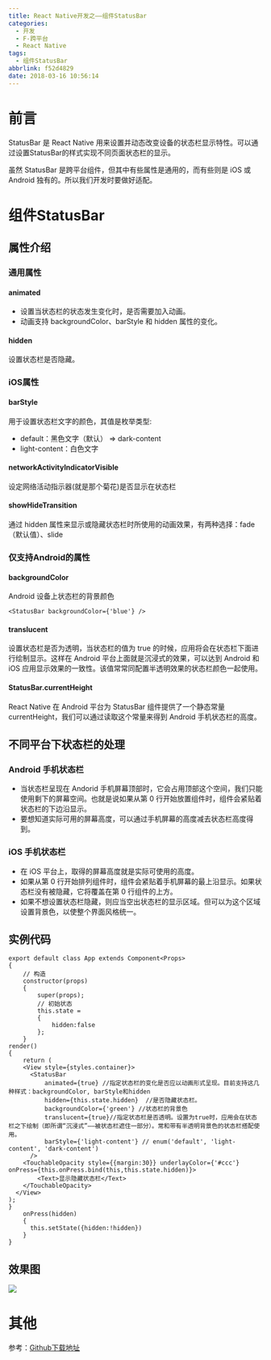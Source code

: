 ```yaml
---
title: React Native开发之——组件StatusBar
categories:
  - 开发
  - F-跨平台
  - React Native
tags:
  - 组件StatusBar
abbrlink: f52d4829
date: 2018-03-16 10:56:14
---
```

# 前言 
StatusBar 是 React Native 用来设置并动态改变设备的状态栏显示特性。可以通过设置StatusBar的样式实现不同页面状态栏的显示。  

虽然 StatusBar 是跨平台组件，但其中有些属性是通用的，而有些则是 iOS 或 Android 独有的。所以我们开发时要做好适配。

<!--more-->

# 组件StatusBar

## 属性介绍

### 通用属性

#### animated 

- 设置当状态栏的状态发生变化时，是否需要加入动画。
- 动画支持 backgroundColor、barStyle 和 hidden 属性的变化。

#### hidden 
设置状态栏是否隐藏。
### iOS属性
#### barStyle
用于设置状态栏文字的颜色，其值是枚举类型: 

- default：黑色文字（默认） => dark-content
- light-content：白色文字

#### networkActivityIndicatorVisible
设定网络活动指示器(就是那个菊花)是否显示在状态栏

#### showHideTransition
通过 hidden 属性来显示或隐藏状态栏时所使用的动画效果，有两种选择：fade（默认值）、slide  

### 仅支持Android的属性
#### backgroundColor 
Android 设备上状态栏的背景颜色

	<StatusBar backgroundColor={'blue'} />
#### translucent 
设置状态栏是否为透明，当状态栏的值为 true 的时候，应用将会在状态栏下面进行绘制显示。这样在 Android 平台上面就是沉浸式的效果，可以达到 Android 和 iOS 应用显示效果的一致性。该值常常同配置半透明效果的状态栏颜色一起使用。
#### StatusBar.currentHeight 
React Native 在 Android 平台为 StatusBar 组件提供了一个静态常量 currentHeight，我们可以通过读取这个常量来得到 Android 手机状态栏的高度。
## 不同平台下状态栏的处理
### Android 手机状态栏 

- 当状态栏呈现在 Andorid 手机屏幕顶部时，它会占用顶部这个空间，我们只能使用剩下的屏幕空间。也就是说如果从第 0 行开始放置组件时，组件会紧贴着状态栏的下边沿显示。 
- 要想知道实际可用的屏幕高度，可以通过手机屏幕的高度减去状态栏高度得到。

### iOS 手机状态栏 

- 在 iOS 平台上，取得的屏幕高度就是实际可使用的高度。 
- 如果从第 0 行开始排列组件时，组件会紧贴着手机屏幕的最上沿显示。如果状态栏没有被隐藏，它将覆盖在第 0 行组件的上方。
- 如果不想设置状态栏隐藏，则应当空出状态栏的显示区域。但可以为这个区域设置背景色，以使整个界面风格统一。

## 实例代码 

	export default class App extends Component<Props> 
	{
    	// 构造
      	constructor(props) 
		{
        	super(props);
        	// 初始状态
        	this.state = 
			{
            	hidden:false
        	};
      	}
	render() 
	{
    	return (
      	<View style={styles.container}>
          <StatusBar
              animated={true} //指定状态栏的变化是否应以动画形式呈现。目前支持这几种样式：backgroundColor, barStyle和hidden
              hidden={this.state.hidden}  //是否隐藏状态栏。
              backgroundColor={'green'} //状态栏的背景色
              translucent={true}//指定状态栏是否透明。设置为true时，应用会在状态栏之下绘制（即所谓“沉浸式”——被状态栏遮住一部分）。常和带有半透明背景色的状态栏搭配使用。
              barStyle={'light-content'} // enum('default', 'light-content', 'dark-content')
          />
        <TouchableOpacity style={{margin:30}} underlayColor={'#ccc'} onPress={this.onPress.bind(this,this.state.hidden)}>
            <Text>显示隐藏状态栏</Text>
        </TouchableOpacity>
      </View>
    );
	}
    	onPress(hidden)
		{
          this.setState({hidden:!hidden})
    	}
	}
## 效果图 
![][1]  

# 其他 

参考：[Github下载地址][2]


[1]: https://jsd.onmicrosoft.cn/gh/PGzxc/CDN/blog-image/rn-statusbar.gif
[2]: https://github.com/PGzxc/RN_StatusBar


